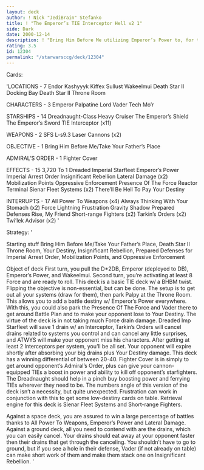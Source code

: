 ```yaml
---
layout: deck
author: ! Nick "JediBrain" Stefanko
title: ! "The Emperor’s TIE Interceptor Hell v2 1"
side: Dark
date: 2000-12-14
description: ! "Bring Him Before Me utilizing Emperor’s Power to, for the most part, always draw battle destiny. This version includes an unexpected numbers twist."
rating: 3.5
id: 12304
permalink: "/starwarsccg/deck/12304"
---
```

Cards: 

'LOCATIONS - 7
Endor
Kashyyyk
Kiffex
Sullust
Wakeelmui
Death Star II Docking Bay
Death Star II Throne Room

CHARACTERS - 3
Emperor Palpatine
Lord Vader
Tech Mo’r

STARSHIPS - 14
Dreadnaught-Class Heavy Cruiser
The Emperor’s Shield
The Emperor’s Sword
TIE Interceptor (x11)

WEAPONS - 2
SFS L-s9.3 Laser Cannons (x2)

OBJECTIVE - 1
Bring Him Before Me/Take Your Father’s Place

ADMIRAL’S ORDER - 1
Fighter Cover

EFFECTS - 15
3,720 To 1
Dreaded Imperial Starfleet
Emperor’s Power
Imperial Arrest Order
Insignificant Rebellion
Lateral Damage (x2)
Mobilization Points
Oppressive Enforcement
Presence Of The Force
Reactor Terminal
Sienar Fleet Systems (x2)
There’ll Be Hell To Pay
Your Destiny

INTERRUPTS - 17
All Power To Weapons (x4)
Always Thinking With Your Stomach (x2)
Force Lightning
Frustration
Gravity Shadow
Prepared Defenses
Rise, My Friend
Short-range Fighters (x2)
Tarkin’s Orders (x2)
Twi’lek Advisor (x2) '

Strategy: '

Starting stuff
Bring Him Before Me/Take Your Father’s Place, Death Star II Throne Room, Your Destiny, Insignificant Rebellion, Prepared Defenses for Imperial Arrest Order, Mobilization Points, and Oppressive Enforcement

Object of deck
First turn, you pull the D*2DB, Emperor (deployed to DB), Emperor’s Power, and Wakeelmui.  Second turn, you’re activating at least 8 Force and are ready to roll.
This deck is a basic TIE deck w/ a BHBM twist.	Flipping the objective is non-essential, but can be done.
The setup is to get out all your systems (draw for them), then park Palpy at the Throne Room.  This allows you to add a battle destiny w/ Emperor’s Power everywhere.  With this, you could also park the Presence Of The Force and Vader there to get around Battle Plan and to make your opponent lose to Your Destiny.
The virtue of the deck is in not taking much Force drain damage.  Dreaded Imp Starfleet will save 1 drain w/ an Interceptor, Tarkin’s Orders will cancel drains related to systems you control and can cancel any little surprises, and ATWYS will make your opponent miss his characters.
After getting at least 2 Interceptors per system, you’ll be all set.  Your opponent will expire shortly after absorbing your big drains plus Your Destiny damage.	This deck has a winning differential of between 20-40.
Fighter Cover is in simply to get around opponent’s Admiral’s Order, plus can give your cannon-equipped TIEs a boost in power and ability to kill off opponent’s starfighters.
The Dreadnaught should help in a pinch buy boosting power and ferrying TIEs wherever they need to be.
The numbers angle of this version of the deck isn’t a necessity, but quite unexpected.  Frustration can work in conjunction with this to get some low-destiny cards on table.
Retrieval engine for this deck is Sienar Fleet Systems and Short-range Fighters.

Against a space deck, you are assured to win a large percentage of battles thanks to All Power To Weapons, Emperor’s Power and Lateral Damage.
Against a ground deck, all you need to contend with are the drains, which you can easily cancel.  Your drains should eat away at your opponent faster then their drains that get through the canceling.  You shouldn’t have to go to ground, but if you see a hole in their defense, Vader (if not already on table) can make short work of them and make them stack one on Insignificant Rebellion. '
